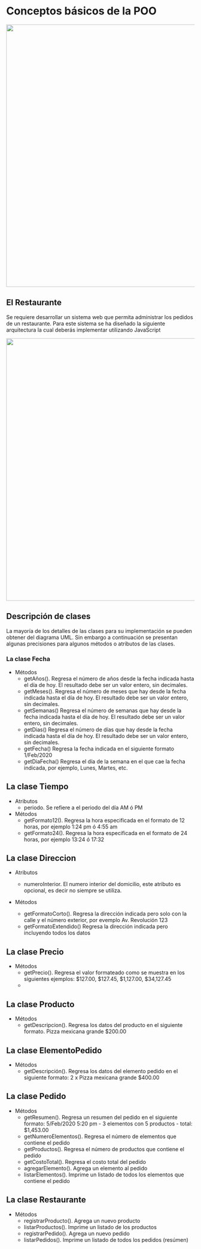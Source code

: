 # Conceptos básicos de la POO

<img src="img/restaurante.jpg" width="700">

## El Restaurante

Se requiere desarrollar un sistema web que permita administrar los pedidos de un restaurante. Para este sistema se ha diseñado la siguiente arquitectura la cual deberás implementar utilizando JavaScript

<img src="img/diagrama-uml.png" width="700">

## Descripción de clases
La mayoría de los detalles de las clases para su implementación se pueden obtener del diagrama UML. Sin embargo a continuación se presentan algunas precisiones para algunos métodos o atributos de las clases.

### La clase Fecha

- Métodos
  - getAños(). Regresa el número de años desde la fecha indicada hasta el día de hoy. El resultado debe ser un valor entero, sin decimales.
  - getMeses(). Regresa el número de meses que hay desde la fecha indicada hasta el día de hoy. El resultado debe ser un valor entero, sin decimales.
  - getSemanas() Regresa el número de semanas que hay desde la fecha indicada hasta el día de hoy. El resultado debe ser un valor entero, sin decimales.
  - getDias() Regresa el número de días que hay desde la fecha indicada hasta el día de hoy. El resultado debe ser un valor entero, sin decimales.
  - getFecha() Regresa la fecha indicada en el siguiente formato 1/Feb/2020
  - getDiaFecha() Regresa el día de la semana en el que cae la fecha indicada, por ejemplo, Lunes, Martes, etc.

## La clase Tiempo

- Atributos
  - periodo. Se refiere a el periodo del día AM ó PM
- Métodos
  - getFormato12(). Regresa la hora especificada en el formato de 12 horas, por ejemplo 1:24 pm ó 4:55 am
  - getFormato24(). Regresa la hora especificada en el formato de 24 horas, por ejemplo 13:24 ó 17:32

## La clase Direccion

- Atributos
  - numeroInterior. El numero interior del domicilio, este atributo es opcional, es decir no siempre se utiliza.

- Métodos
  - getFormatoCorto(). Regresa la dirección indicada pero solo con la calle y el número exterior, por evemplo Av. Revolución 123
  - getFormatoExtendido() Regresa la dirección indicada pero incluyendo todos los datos

## La clase Precio

- Métodos
  - getPrecio(). Regresa el valor formateado como se muestra en los siguientes ejemplos: $127.00, $127.45, $1,127.00, $34,127.45
  - 
## La clase Producto

- Métodos
  - getDescripcion(). Regresa los datos del producto en el siguiente formato. Pizza mexicana grande $200.00

## La clase ElementoPedido

- Métodos
  - getDescripción(). Regresa los datos del elemento pedido en el siguiente formato: 2 x Pizza mexicana grande $400.00

## La clase Pedido

- Métodos
  - getResumen(). Regresa un resumen del pedido en el siguiente formato: 5/Feb/2020 5:20 pm - 3 elementos con 5 productos -  total: $1,453.00
  - getNumeroElementos(). Regresa el número de elementos que contiene el pedido
  - getProductos(). Regresa el número de productos que contiene el pedido
  - getCostoTotal(). Regresa el costo total del pedido
  - agregarElemento(). Agrega un elemento al pedido
  - listarElementos(). Imprime un listado de todos los elementos que contiene el pedido

## La clase Restaurante

- Métodos
  - registrarProducto(). Agrega un nuevo producto
  - listarProductos(). Imprime un listado de los productos 
  - registrarPedido(). Agrega un nuevo pedido 
  - listarPedidos(). Imprime un listado de todos los pedidos (resúmen)
